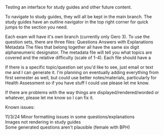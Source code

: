 Testing an interface for study guides and other future content. 

To navigate to study guides, they will all be kept in the main branch. 
The study guides have an outline navigator in the top right corner for quick jumps to the section you need. 

Each exam will have it's own branch (currently only Gero 3).
To use the question sets, there are three files:
  Questions
  Answers with Explanations
  Metadata
The files that belong together all have the same six digit alphaneumeric designator. 
The metadata file will tell you what topics are covered and the relative difficulty (scale of 1-4).
Each file should have a 

If there is a specific topic/question set you'd like to see, just email or text me and I can generate it. 
I'm planning on eventually adding everything from first semester as well, but could use better notes/materials, particularly for Health Assessment so if you have stuff I could use please let me know. 

If there are problems with the way things are displayed/rendered/worded or whatever, please let me know so I can fix it. 



Known issues:

11/3/24
Minor formatting issues in some questions/explanations  
Images not rendering in study guides  
Some generated questions aren't plausible (female with BPH)  
